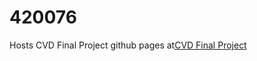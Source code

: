 420076
======

Hosts CVD Final Project github pages at[CVD Final Project](http://fabiomaster.github.io/)
